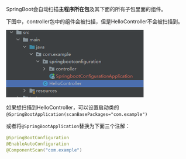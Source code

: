 SpringBoot会自动扫描**主程序所在包**及其下面的所有子包里面的组件。

下图中，controller包中的组件会被扫描，但是HelloController不会被扫描到。

![image-20210608223055107](./assets/6rjMF7Cxt5pZ2yA.png)

如果想扫描到HelloController，可以设置启动类的`@SpringBootApplication(scanBasePackages="com.example")`

或者将`@SpringBootApplication`替换为下面三个注解：

```java
@SpringBootConfiguration
@EnableAutoConfiguration
@ComponentScan("com.example")
```

 

